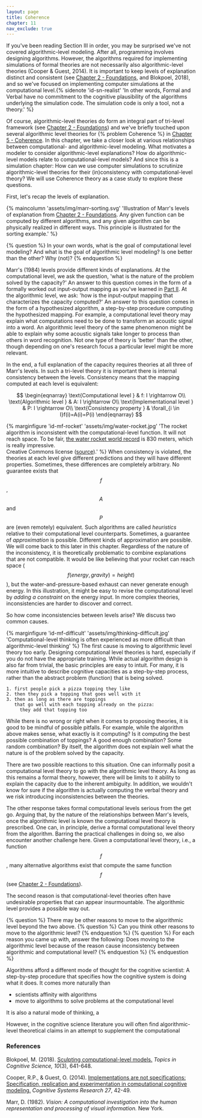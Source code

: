 ```yaml
---
layout: page
title: Coherence
chapter: 11
nav_exclude: true
---
```


If you've been reading Section III in order, you may be surprised we've not
covered algorithmic-level modeling. After all, programming involves designing
algorithms. However, the algorithms required for implementing simulations of
formal theories are not necessarily also algorithmic-level theories (Cooper &
Guest, 2014). It is important to keep levels of explanation distinct and
consistent (see [Chapter 2 - Foundations](/lovelace/part_i/foundations), and
Blokpoel, 2018), and so we've focused on implementing computer simulations at
the computational level.{% sidenote 'id-sn-realist' 'In other words, Formal and
Verbal have no commitment to the cognitive plausibility of the algorithms
underlying the simulation code. The simulation code is only a tool, not a
theory.' %}

Of course, algorithmic-level theories do form an integral part of tri-level
framework (see [Chapter 2 - Foundations](/lovelace/part_i/foundations)) and
we've briefly touched upon several algorithmic level theories for {% problem
Coherence %} in [Chapter 5 - Coherence](/lovelace/part_ii/coherence). In this
chapter, we take a closer look at various relationships between computational-
and algorithmic-level modeling. What motivates a modeler to consider
algorithmic-level explanations? How do algorithmic-level models relate to
computational-level models? And since this is a simulation chapter: How can we
use computer simulations to scrutinize algorithmic-level theories for their
(in)consistency with computational-level theory? We will use Coherence theory as
a case study to explore these questions.

First, let's recap the levels of explanation.

{% maincolumn 'assets/img/marr-sorting.svg' 'Illustration of Marr&apos;s levels
of explanation from [Chapter 2 - Foundations](/lovelace/part_i/foundations). Any
given function can be computed by different algorithms, and any given algorithm
can be physically realized in different ways. This principle is illustrated for
the sorting example.' %}

{% question %}
In your own words, what is the goal of computational level modeling? And what is
the goal of algorithmic level modeling? Is one better than the other? Why (not)?
{% endquestion %}

Marr's (1984) levels provide different kinds of explanations. At the
computational level, we ask the question, 'what is the nature of the problem
solved by the capacity?' An answer to this question comes in the form of a
formally worked out input-output mapping as you've learned in [Part
II](/lovelace/content/part2). At the algorithmic level, we ask: 'how is the
input-output mapping that characterizes the capacity computed?' An answer to
this question comes in the form of a hypothesized algorithm, a step-by-step
procedure computing the hypothesized mapping. For example, a computational level
theory may explain what computations need to be done to transform an acoustic
signal into a word. An algorithmic level theory of the same phenomenon might be
able to explain why some acoustic signals take longer to process than others in
word recognition. Not one type of theory is 'better' than the other, though
depending on one's research focus a particular level might be more relevant.

In the end, a full explanation of the capacity requires theories at all three of
Marr's levels. In such a tri-level theory it is important there is internal
consistency between the levels. Consistency means that the mapping computed at
each level is equivalent:

$$
\begin{eqnarray}
\text{Computational level } & f: I \rightarrow O\\
\text{Algorithmic level } & A: I \rightarrow O\\
\text{Implementational level } & P: I \rightarrow O\\
\text{Consistency property } & \forall_{i \in I}f(i)=A(i)=P(i)
\end{eqnarray}
$$

{% marginfigure 'id-mf-rocket' 'assets/img/water-rocket.jpg' 'The rocket
algorithm is inconsistent with the computational-level function. It will not
reach space. To be fair, [the water rocket world
record](http://www.wra2.org/WRA2_Standings.php) is 830 meters, which is really
impressive.<br/>Creative Commons license
([source](http://www.uswaterrockets.com/construction_&_tutorials/Gardena_Launcher/tutorial.htm)).'
%} When consistency is violated, the theories at each level give different
predictions and they will have different properties. Sometimes, these
differences are completely arbitrary. No guarantee exists that $$f$$, $$A$$ and
$$P$$ are (even remotely) equivalent. Such algorithms are called *heuristics*
relative to their computational level counterparts. Sometimes, a guarantee of
*approximation* is possible. Different kinds of approximation are possible. We
will come back to this later in this chapter. Regardless of the nature of the
inconsistency, it is theoretically problematic to combine explanations that are
not compatible. It would be like believing that your rocket can reach space
($$f(energy, gravity)=height)$$), but the water-and-pressure-based exhaust can
never generate enough energy. In this illustration, it might be easy to revise
the computational level by *adding a constraint* on the energy input. In more complex theories, inconsistencies are harder to discover and correct.

So how come inconsistencies between levels arise? We discuss two common
causes.

{% marginfigure 'id-mf-difficult' 'assets/img/thinking-difficult.jpg'
'Computational-level thinking is often experienced as more difficult than
algorithmic-level thinking' %} The first cause is moving to algorithmic level
theory too early. Designing computational level theories is hard, especially if
you do not have the appropriate training. While actual algorithm design is also
far from trivial, the basic principles are easy to intuit. For many, it is more
intuitive to describe cognitive capacities as a step-by-step process, rather
than the abstract problem (function) that is being solved.

```
1. first people pick a pizza topping they like
2. then they pick a topping that goes well with it
3. then as long as there are toppings
   that go well with each topping already on the pizza:
     they add that topping too
```

While there is no wrong or right when it comes to proposing theories, it is good
to be mindful of possible pitfalls. For example, while the algorithm above makes
sense, what exactly is it computing? Is it computing the best possible
combination of toppings? A good enough combination? Some random combination? By
itself, the algorithm does not explain well what the nature is of the problem
solved by the capacity.

There are two possible reactions to this situation. One can informally posit a
computational level theory to go with the algorithmic level theory. As long as
this remains a formal theory, however, there will be limits to it ability to
explain the capacity due to the inherent ambiguity. In addition, we wouldn't
know for sure if the algorithm is actually computing the verbal theory and we
risk introducing inconsistencies between the theories.

The other response takes formal computational levels serious from the get go.
Arguing that, by the nature of the relationships between Marr's levels, once the
algorithmic level is known the computational level theory is prescribed. One
can, in principle, derive a formal computational level theory from the
algorithm. Barring the practical challenges in doing so, we also encounter
another challenge here. Given a computational level theory, i.e., a function
$$f$$, many alternative algorithms exist that compute the same function $$f$$ (see [Chapter 2 - Foundations](/lovelace/part_i/foundations)).



The second reason is that computational-level theories often have undesirable
properties that can appear insurmountable. The algorithmic level provides a possible way out.

{% question %}
There may be other reasons to move to the algorithmic level beyond the two
above.
{% question %}
Can you think other reasons to move to the algorithmic level?
{% endquestion %}
{% question %}
For each reason you came up with, answer the following: Does moving to the
algorithmic level because of the reason cause inconsistency between algorithmic
and computational level?
{% endquestion %}
{% endquestion %}

Algorithms afford a different mode of thought for the cognitive scientist: A
step-by-step procedure that specifies how the cognitive system is doing what it
does. It comes more naturally than


- scientists affinity with algorithms
- move to algorithms to solve problems at the computational level

It is also a natural mode of thinking, a

However, in the cognitive science literature
you will often find algorithmic-level theoretical claims in an attempt to
supplement the computational

### References

Blokpoel, M. (2018). [Sculpting computational-level models.](http://onlinelibrary.wiley.com/doi/10.1111/tops.12282/full) *Topics in Cognitive Science, 10*(3), 641-648.

Cooper, R.P., & Guest, O. (2014). [Implementations are not specifications: Specification, replication and experimentation in computational cognitive modeling.](https://www.sciencedirect.com/science/article/abs/pii/S1389041713000314) *Cognitive Systems Research 27*, 42-49.

Marr, D. (1982). *Vision: A computational investigation into the human representation and processing of visual information.* New York.
